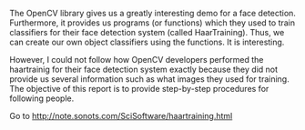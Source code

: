 The OpenCV library gives us a greatly interesting demo for a face detection. Furthermore, it provides us programs (or functions) which they used to train classifiers for their face detection system (called HaarTraining). Thus, we can create our own object classifiers using the functions. It is interesting.

However, I could not follow how OpenCV developers performed the haartrainig for their face detection system exactly because they did not provide us several information such as what images they used for training. The objective of this report is to provide step-by-step procedures for following people.

Go to http://note.sonots.com/SciSoftware/haartraining.html
